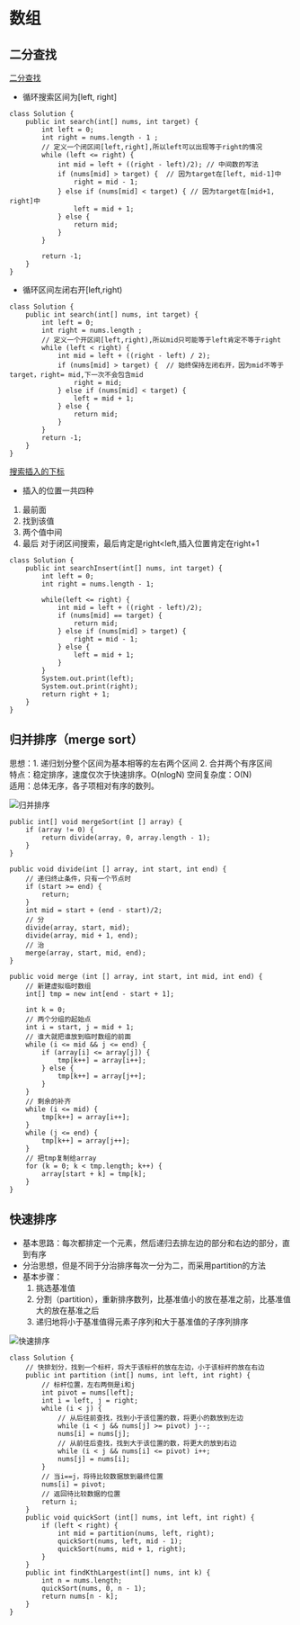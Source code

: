 # 数组

## 二分查找
[二分查找](https://leetcode-cn.com/problems/binary-search/)
- 循环搜索区间为[left, right]

```
class Solution {
    public int search(int[] nums, int target) {
        int left = 0;
        int right = nums.length - 1 ;
        // 定义一个闭区间[left,right],所以left可以出现等于right的情况
        while (left <= right) {
            int mid = left + ((right - left)/2); // 中间数的写法
            if (nums[mid] > target) {  // 因为target在[left, mid-1]中
                right = mid - 1;
            } else if (nums[mid] < target) { // 因为target在[mid+1, right]中
                left = mid + 1;
            } else {
                return mid;
            }
        }

        return -1;
    }
}
```
- 循环区间左闭右开[left,right)
```
class Solution {
    public int search(int[] nums, int target) {
        int left = 0;
        int right = nums.length ;
        // 定义一个开区间[left,right),所以mid只可能等于left肯定不等于right
        while (left < right) {
            int mid = left + ((right - left) / 2);
            if (nums[mid] > target) {  // 始终保持左闭右开，因为mid不等于target，right= mid,下一次不会包含mid
                right = mid;
            } else if (nums[mid] < target) {
                left = mid + 1;
            } else {
                return mid;
            }
        }
        return -1;
    }
}
```
[搜索插入的下标](https://leetcode-cn.com/problems/search-insert-position/)
- 插入的位置一共四种
1. 最前面
2. 找到该值
3. 两个值中间
4. 最后
对于闭区间搜索，最后肯定是right<left,插入位置肯定在right+1
```
class Solution {
    public int searchInsert(int[] nums, int target) {
        int left = 0;
        int right = nums.length - 1;

        while(left <= right) {
            int mid = left + ((right - left)/2);
            if (nums[mid] == target) {
                return mid;
            } else if (nums[mid] > target) {
                right = mid - 1;
            } else {
                left = mid + 1;
            }
        }
        System.out.print(left);
        System.out.print(right);
        return right + 1;
    }
}
```
## 归并排序（merge sort）
思想：1. 递归划分整个区间为基本相等的左右两个区间 2. 合并两个有序区间    
特点：稳定排序，速度仅次于快速排序。O(nlogN) 空间复杂度：O(N)    
适用：总体无序，各子项相对有序的数列。     

![归并排序](./pics/nowcode/%E5%BD%92%E5%B9%B6%E6%8E%92%E5%BA%8F.jpg)
```
public int[] void mergeSort(int [] array) {
    if (array != 0) {
        return divide(array, 0, array.length - 1);
    }
}

public void divide(int [] array, int start, int end) {
    // 递归终止条件，只有一个节点时
    if (start >= end) {
        return;
    }
    int mid = start + (end - start)/2;
    // 分
    divide(array, start, mid);
    divide(array, mid + 1, end);
    // 治
    merge(array, start, mid, end);
}

public void merge (int [] array, int start, int mid, int end) {
    // 新建虚拟临时数组
    int[] tmp = new int[end - start + 1];
    
    int k = 0;
    // 两个分组的起始点
    int i = start, j = mid + 1;
    // 谁大就把谁放到临时数组的前面
    while (i <= mid && j <= end) {
        if (array[i] <= array[j]) {
            tmp[k++] = array[i++]; 
        } else {
            tmp[k++] = array[j++];
        }
    }
    // 剩余的补齐
    while (i <= mid) {
        tmp[k++] = array[i++];
    }
    while (j <= end) {
        tmp[k++] = array[j++];
    }
    // 把tmp复制给array
    for (k = 0; k < tmp.length; k++) {
        array[start + k] = tmp[k];
    }
}
```

## 快速排序
- 基本思路：每次都排定一个元素，然后递归去排左边的部分和右边的部分，直到有序
- 分治思想，但是不同于分治排序每次一分为二，而采用partition的方法
- 基本步骤：
    1. 挑选基准值
    2. 分割（partition），重新排序数列，比基准值小的放在基准之前，比基准值大的放在基准之后
    3. 递归地将小于基准值得元素子序列和大于基准值的子序列排序

![快速排序](./pics/sort/%E5%BF%AB%E6%8E%92.png)

```
class Solution {
    // 快排划分，找到一个标杆，将大于该标杆的放在左边，小于该标杆的放在右边
    public int partition (int[] nums, int left, int right) {
        // 标杆位置，左右两侧是i和j
        int pivot = nums[left];
        int i = left, j = right;
        while (i < j) {
            // 从后往前查找，找到小于该位置的数，将更小的数放到左边
            while (i < j && nums[j] >= pivot) j--;
            nums[i] = nums[j];
            // 从前往后查找，找到大于该位置的数，将更大的放到右边
            while (i < j && nums[i] <= pivot) i++;
            nums[j] = nums[i];
        }
        // 当i==j，将待比较数据放到最终位置
        nums[i] = pivot;
        // 返回待比较数据的位置
        return i;
    }
    public void quickSort (int[] nums, int left, int right) {
        if (left < right) {
            int mid = partition(nums, left, right);
            quickSort(nums, left, mid - 1);
            quickSort(nums, mid + 1, right);
        }
    }
    public int findKthLargest(int[] nums, int k) {
        int n = nums.length;
        quickSort(nums, 0, n - 1);
        return nums[n - k];
    }
}
```
